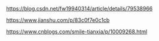 https://blog.csdn.net/fw19940314/article/details/79538966

https://www.jianshu.com/p/83c0f7e0c1cb

https://www.cnblogs.com/smile-tianxia/p/10009268.html

